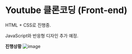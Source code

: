 # Youtube 클론코딩 (Front-end)
HTML + CSS로 진행중.

JavaScript와 반응형 디자인 추가 예정.

<strong>진행상황</strong>
![image](https://user-images.githubusercontent.com/67365440/150377933-fba08b7d-9156-4a51-9375-757aca1cdedd.png)
